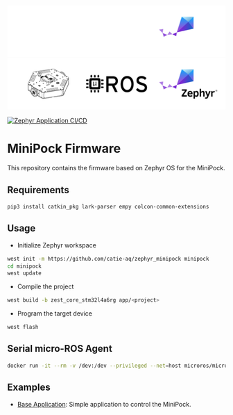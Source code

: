 ![banner](imgs/MiniPock_banner_dark_theme.png#gh-dark-mode-only)
![banner](imgs/MiniPock_banner_light_theme.png#gh-light-mode-only)

[![Zephyr Application CI/CD](https://github.com/catie-aq/minipock_zephyr-workspace/actions/workflows/zephyr_application.yaml/badge.svg)](https://github.com/catie-aq/minipock_zephyr-workspace/actions/workflows/zephyr_application.yaml)

# MiniPock Firmware

This repository contains the firmware based on Zephyr OS for the MiniPock.

## Requirements

```bash
pip3 install catkin_pkg lark-parser empy colcon-common-extensions
```

## Usage

- Initialize Zephyr workspace
```bash
west init -m https://github.com/catie-aq/zephyr_minipock minipock
cd minipock
west update
```

- Compile the project
```bash
west build -b zest_core_stm32l4a6rg app/<project>
```

- Program the target device
```bash
west flash
```

## Serial micro-ROS Agent

```bash
docker run -it --rm -v /dev:/dev --privileged --net=host microros/micro-ros-agent:humble serial --dev /dev/ttyUSB[X] -v6
```

## Examples
- [Base Application](app/base_application): Simple application to control the MiniPock.
